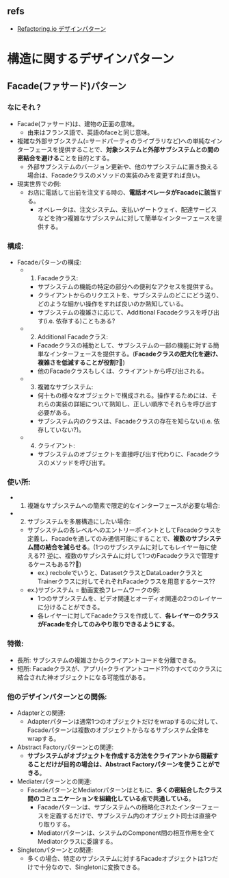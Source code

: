 ## refs

- [Refactoring.io デザインパターン](https://refactoring.guru/ja/design-patterns)

# 構造に関するデザインパターン

## Facade(ファサード)パターン

### なにそれ？

- Facade(ファサード)は、建物の正面の意味。
  - 由来はフランス語で、英語のfaceと同じ意味。
- 複雑な外部サブシステム(=サードパーティのライブラリなど)への単純なインターフェースを提供することで、**対象システムと外部サブシステムとの間の密結合を避ける**ことを目的とする。
  - 外部サブシステムのバージョン更新や、他のサブシステムに置き換える場合は、Facadeクラスのメソッドの実装のみを変更すれば良い。
- 現実世界での例:
  - お店に電話して出前を注文する時の、**電話オペレータがFacadeに該当**する。
    - オペレータは、注文システム、支払いゲートウェイ、配達サービスなどを持つ複雑なサブシステムに対して簡単なインターフェースを提供する。

### 構成:

- Facadeパターンの構成:
  - 1. Facadeクラス:
    - サブシステムの機能の特定の部分への便利なアクセスを提供する。
    - クライアントからのリクエストを、サブシステムのどこにどう送り、どのような細かい操作をすれば良いのか熟知している。
    - サブシステムの複雑さに応じて、Additional Facadeクラスを呼び出す(i.e. 依存する)こともある?
  - 2. Additional Facadeクラス:
    - Facadeクラスの補助として、サブシステムの一部の機能に対する簡単なインターフェースを提供する。(**Facadeクラスの肥大化を避け、複雑さを低減することが役割?**:thinking:)
    - 他のFacadeクラスもしくは、クライアントから呼び出される。
  - 3. 複雑なサブシステム:
    - 何十もの様々なオブジェクトで構成される。操作するためには、それらの実装の詳細について熟知し、正しい順序でそれらを呼び出す必要がある。
    - サブシステム内のクラスは、Facadeクラスの存在を知らない(i.e. 依存していない?)。
  - 4. クライアント:
    - サブシステムのオブジェクトを直接呼び出す代わりに、Facadeクラスのメソッドを呼び出す。

### 使い所:

- 1. 複雑なサブシステムへの簡素で限定的なインターフェースが必要な場合:
- 2. サブシステムを多層構造にしたい場合:
  - サブシステムの各レベルへのエントリーポイントとしてFacadeクラスを定義し、Facadeを通してのみ通信可能にすることで、**複数のサブシステム間の結合を減らせる**。(1つのサブシステムに対してもレイヤー毎に使える?? 逆に、複数のサブシステムに対して1つのFacadeクラスで管理するケースもある??:thinking:)
    - ex.) recboleでいうと、DatasetクラスとDataLoaderクラスとTrainerクラスに対してそれぞれFacadeクラスを用意するケース??
  - ex.)サブシステム = 動画変換フレームワークの例:
    - 1つのサブシステムを、ビデオ関連とオーディオ関連の2つのレイヤーに分けることができる。
    - 各レイヤーに対してFacadeクラスを作成して、**各レイヤーのクラスがFacadeを介してのみやり取りできるようにする**。

### 特徴:

- 長所: サブシステムの複雑さからクライアントコードを分離できる。
- 短所: Facadeクラスが、アプリ(=クライアントコード??)のすべてのクラスに結合された神オブジェクトになる可能性がある。

### 他のデザインパターンとの関係:

- Adapterとの関連:
  - Adapterパターンは通常1つのオブジェクトだけをwrapするのに対して、Facadeパターンは複数のオブジェクトからなるサブシステム全体をwrapする。
- Abstract Factoryパターンとの関連:
  - **サブシステムがオブジェクトを作成する方法をクライアントから隠蔽することだけが目的の場合は、Abstract Factoryパターンを使うことができる**。
- Mediaterパターンとの関連:
  - FacadeパターンとMediatorパターンはともに、**多くの密結合したクラス間のコミュニケーションを組織化している点で共通している**。
    - Facadeパターンは、サブシステムへの簡略化されたインターフェースを定義するだけで、サブシステム内のオブジェクト同士は直接やり取りする。
    - Mediatorパターンは、システムのComponent間の相互作用を全てMediatorクラスに委譲する。
- Singletonパターンとの関連:
  - 多くの場合、特定のサブシステムに対するFacadeオブジェクトは1つだけで十分なので、Singletonに変換できる。
